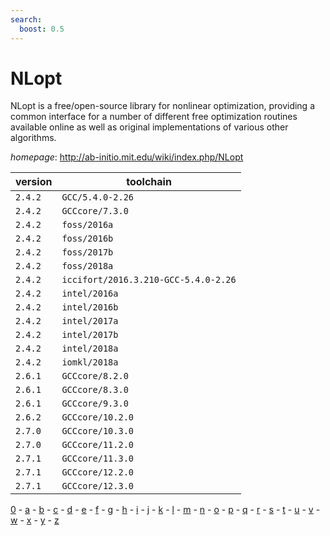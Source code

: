 ```yaml
---
search:
  boost: 0.5
---
```

# NLopt

NLopt is a free/open-source library for nonlinear optimization,   providing a common interface for a number of different free optimization routines   available online as well as original implementations of various other algorithms.

*homepage*: <http://ab-initio.mit.edu/wiki/index.php/NLopt>

version | toolchain
--------|----------
``2.4.2`` | ``GCC/5.4.0-2.26``
``2.4.2`` | ``GCCcore/7.3.0``
``2.4.2`` | ``foss/2016a``
``2.4.2`` | ``foss/2016b``
``2.4.2`` | ``foss/2017b``
``2.4.2`` | ``foss/2018a``
``2.4.2`` | ``iccifort/2016.3.210-GCC-5.4.0-2.26``
``2.4.2`` | ``intel/2016a``
``2.4.2`` | ``intel/2016b``
``2.4.2`` | ``intel/2017a``
``2.4.2`` | ``intel/2017b``
``2.4.2`` | ``intel/2018a``
``2.4.2`` | ``iomkl/2018a``
``2.6.1`` | ``GCCcore/8.2.0``
``2.6.1`` | ``GCCcore/8.3.0``
``2.6.1`` | ``GCCcore/9.3.0``
``2.6.2`` | ``GCCcore/10.2.0``
``2.7.0`` | ``GCCcore/10.3.0``
``2.7.0`` | ``GCCcore/11.2.0``
``2.7.1`` | ``GCCcore/11.3.0``
``2.7.1`` | ``GCCcore/12.2.0``
``2.7.1`` | ``GCCcore/12.3.0``

[0](../0/index.md) - [a](../a/index.md) - [b](../b/index.md) - [c](../c/index.md) - [d](../d/index.md) - [e](../e/index.md) - [f](../f/index.md) - [g](../g/index.md) - [h](../h/index.md) - [i](../i/index.md) - [j](../j/index.md) - [k](../k/index.md) - [l](../l/index.md) - [m](../m/index.md) - [n](../n/index.md) - [o](../o/index.md) - [p](../p/index.md) - [q](../q/index.md) - [r](../r/index.md) - [s](../s/index.md) - [t](../t/index.md) - [u](../u/index.md) - [v](../v/index.md) - [w](../w/index.md) - [x](../x/index.md) - [y](../y/index.md) - [z](../z/index.md)

